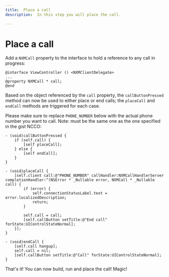 ```yaml
---
title:  Place a call
description:  In this step you will place the call.

---
```


Place a call
============

Add a `NXMCall` property to the interface to hold a reference to any call in progress:

```objective_c
@interface ViewController () <NXMClientDelegate>
...
@property NXMCall * call;
@end
```

Based on the object referenced by the `call` property, the `callButtonPressed` method can now be used to either place or end calls; the `placeCall` and `endCall` methods are triggered for each case.

Please make sure to replace `PHONE_NUMBER` below with the actual phone number you want to call. Note: must be the same one as the one specified in the gist NCCO:

```objective_c
- (void)callButtonPressed {
    if (self.call) {
        [self placeCall];
    } else {
        [self endCall];
    }
}

- (void)placeCall {
    [self.client call:@"PHONE_NUMBER" callHandler:NXMCallHandlerServer completionHandler:^(NSError * _Nullable error, NXMCall * _Nullable call) {
        if (error) {
            self.connectionStatusLabel.text = error.localizedDescription;
            return;
        }
        
        self.call = call;
        [self.callButton setTitle:@"End call" forState:UIControlStateNormal];
    }];
}

- (void)endCall {
    [self.call hangup];
    self.call = nil;
    [self.callButton setTitle:@"Call" forState:UIControlStateNormal];
}
```

That's it\! You can now build, run and place the call\! Magic\!

